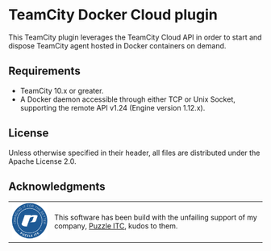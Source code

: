 # TeamCity Docker Cloud plugin
This TeamCity plugin leverages the TeamCity Cloud API in order to start and dispose TeamCity agent hosted in Docker 
containers on demand.
## Requirements
- TeamCity 10.x or greater.
- A Docker daemon accessible through either TCP or Unix Socket, supporting the remote API v1.24 (Engine version 
1.12.x).

## License
Unless otherwise specified in their header, all files are distributed under the Apache License 2.0.

## Acknowledgments
<table>
<tr>
<td style="border: none; vertical-align:middle;">
<img src="doc/img/puzzle.png"> 
</td>
<td style="border: none; vertical-align:middle;">
This software has been build with the unfailing support of my company, <a href="https://www.puzzle.ch">Puzzle 
ITC</a>, kudos to them.</div>
</td>
</table>